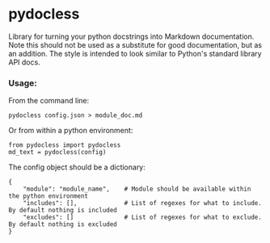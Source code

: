# pydocless

Library for turning your python docstrings into Markdown documentation.
Note this should not be used as a substitute for good documentation, but as an addition.
The style is intended to look similar to Python's standard library API docs.

### Usage:
From the command line:
```
pydocless config.json > module_doc.md
```

Or from within a python environment:
```
from pydocless import pydocless
md_text = pydocless(config)
```

The config object should be a dictionary:
```
{
    "module": "module_name",    # Module should be available within the python environment
    "includes": [],             # List of regexes for what to include. By default nothing is included
    "excludes": []              # List of regexes for what to exclude. By default nothing is excluded
}
```

